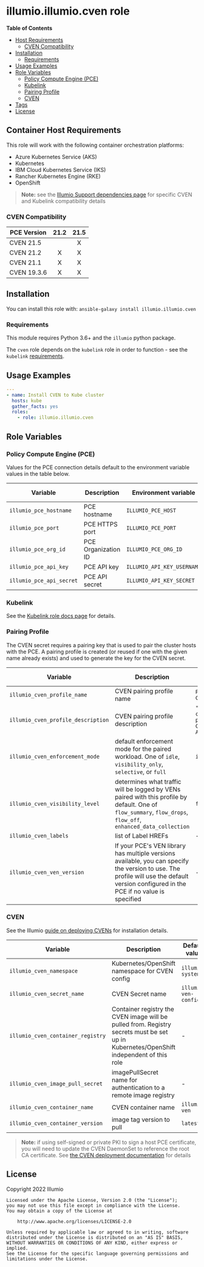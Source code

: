 # illumio.illumio.cven role  

**Table of Contents**
- [Host Requirements](#host-requirements)
    - [CVEN Compatibility](#cven-compatibility)
- [Installation](#installation)
    - [Requirements](#requirements)
- [Usage Examples](#usage-examples)
- [Role Variables](#role-variables)
    - [Policy Compute Engine (PCE)](#policy-compute-engine-pce)
    - [Kubelink](#kubelink)
    - [Pairing Profile](#pairing-profile)
    - [CVEN](#cven)
- [Tags](#tags)
- [License](#license)

## Container Host Requirements  

This role will work with the following container orchestration platforms:

- Azure Kubernetes Service (AKS)
- Kubernetes
- IBM Cloud Kubernetes Service (IKS)
- Rancher Kubernetes Engine (RKE)
- OpenShift

> **Note:** see the [Illumio Support dependencies page](https://support.illumio.com/shared/software/os-support-package-dependencies/cven_kubelink.html) for specific CVEN and Kubelink compatibility details  

### CVEN Compatibility  

PCE Version  | 21.2 | 21.5
------------ | :--: | :--:
CVEN 21.5    |      | X
CVEN 21.2    | X    | X
CVEN 21.1    | X    | X
CVEN 19.3.6  | X    | X

## Installation  

You can install this role with: `ansible-galaxy install illumio.illumio.cven`  

### Requirements  

This module requires Python 3.6+ and the `illumio` python package.  

The `cven` role depends on the `kubelink` role in order to function - see the `kubelink` [requirements](KUBELINK_ROLE.md#requirements).  

## Usage Examples  

```yml
---
- name: Install CVEN to Kube cluster
  hosts: kube
  gather_facts: yes
  roles:
    - role: illumio.illumio.cven
```

## Role Variables  

### Policy Compute Engine (PCE)  

Values for the PCE connection details default to the environment variable values in the table below.  

Variable | Description | Environment variable | Default value
-------- | ----------- | -------------------- | -------------
`illumio_pce_hostname` | PCE hostname | `ILLUMIO_PCE_HOST` | -
`illumio_pce_port` | PCE HTTPS port | `ILLUMIO_PCE_PORT` | `443`
`illumio_pce_org_id` | PCE Organization ID | `ILLUMIO_PCE_ORG_ID` | `1`
`illumio_pce_api_key` | PCE API key | `ILLUMIO_API_KEY_USERNAME` | -
`illumio_pce_api_secret` | PCE API secret | `ILLUMIO_API_KEY_SECRET` | -

### Kubelink

See the [Kubelink role docs page](KUBELINK_ROLE.md) for details.  

### Pairing Profile  

The CVEN secret requires a pairing key that is used to pair the cluster hosts with the PCE. A pairing profile is created (or reused if one with the given name already exists) and used to generate the key for the CVEN secret.  

Variable | Description | Default value
-------- | ----------- | -------------
`illumio_cven_profile_name` | CVEN pairing profile name | `PP-ANSIBLE-CVEN`
`illumio_cven_profile_description` | CVEN pairing profile description | `"CVEN cluster host profile. Created by Ansible"`
`illumio_cven_enforcement_mode` | default enforcement mode for the paired workload. One of `idle`, `visibility_only`, `selective`, or `full` | `idle`
`illumio_cven_visibility_level` | determines what traffic will be logged by VENs paired with this profile by default. One of `flow_summary`, `flow_drops`, `flow_off`, `enhanced_data_collection` | `flow_summary`
`illumio_cven_labels` | list of Label HREFs | -
`illumio_cven_ven_version` | If your PCE's VEN library has multiple versions available, you can specify the version to use. The profile will use the default version configured in the PCE if no value is specified | -

### CVEN  

See the Illumio [guide on deploying CVENs](https://docs.illumio.com/core/21.5/Content/Guides/kubernetes-and-openshift/deployment/deploy-c-vens-in-your-cluster.htm) for installation details.  

Variable | Description | Default value
-------- | ----------- | -------------
`illumio_cven_namespace` | Kubernetes/OpenShift namespace for CVEN config | `illumio-system`  
`illumio_cven_secret_name` | CVEN Secret name | `illumio-ven-config`  
`illumio_cven_container_registry` | Container registry the CVEN image will be pulled from. Registry secrets must be set up in Kubernetes/OpenShift independent of this role | -
`illumio_cven_image_pull_secret` | imagePullSecret name for authentication to a remote image registry | -
`illumio_cven_container_name` | CVEN container name | `illumio-ven`
`illumio_cven_container_version` | image tag version to pull | `latest`

> **Note:** if using self-signed or private PKI to sign a host PCE certificate, you will need to update the CVEN DaemonSet to reference the root CA certificate. See [the CVEN deployment documentation](https://docs.illumio.com/core/21.5/Content/Guides/kubernetes-and-openshift/deployment/deploy-c-vens-in-your-cluster.htm#DeployCVENs) for details  

## License  

Copyright 2022 Illumio  

    Licensed under the Apache License, Version 2.0 (the "License");
    you may not use this file except in compliance with the License.
    You may obtain a copy of the License at

        http://www.apache.org/licenses/LICENSE-2.0

    Unless required by applicable law or agreed to in writing, software
    distributed under the License is distributed on an "AS IS" BASIS,
    WITHOUT WARRANTIES OR CONDITIONS OF ANY KIND, either express or implied.
    See the License for the specific language governing permissions and
    limitations under the License.
